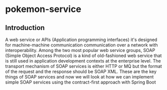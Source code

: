 # pokemon-service

## Introduction

A web service or APIs (Application programming interfaces) it's designed for machine-machine communication communication
over a network with interoperability. Among the two most popular web service groups, SOAP (Simple Object Access Protocol)
is a kind of old-fashioned web service that is still used in application development contexts at the enterprise level.
The transport mechanism of SOAP services is either HTTP or MQ but the format of the request and the response should be SOAP XML.
These are the key things of SOAP services and now we will look at how we can implement simple SOAP services using the
contract-first approach with Spring Boot
